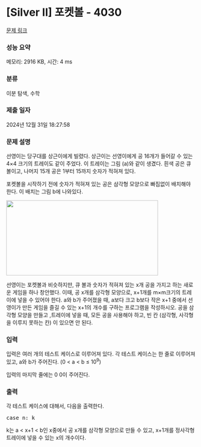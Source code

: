# [Silver II] 포켓볼 - 4030 

[문제 링크](https://www.acmicpc.net/problem/4030) 

### 성능 요약

메모리: 2916 KB, 시간: 4 ms

### 분류

이분 탐색, 수학

### 제출 일자

2024년 12월 31일 18:27:58

### 문제 설명

<p>선영이는 당구대를 상근이에게 빌렸다. 상근이는 선영이에게 공 16개가 들어갈 수 있는 4×4 크기의 트레이도 같이 주었다. 이 트레이는 그림 (a)와 같이 생겼다. 흰색 공은 큐 볼이고, 나머지 15개 공은 1부터 15까지 숫자가 적혀져 있다.</p>

<p>포켓볼을 시작하기 전에 숫자가 적혀져 있는 공은 삼각형 모양으로 빠짐없이 배치해야 한다. 이 배치는 그림 b에 나와있다.</p>

<p><img alt="" src="https://www.acmicpc.net/upload/images/pocketball.png" style="height:199px; width:403px"></p>

<p>선영이는 포켓볼과 비슷하지만, 큐 볼과 숫자가 적혀져 있는 x개 공을 가지고 하는 새로운 게임을 하나 창안했다. 이때, 공 x개를 삼각형 모양으로, x+1개를 m×m크기의 트레이에 넣을 수 있어야 한다. a와 b가 주어졌을 때, a보다 크고 b보다 작은 x+1 중에서 선영이가 만든 게임을 즐길 수 있는 x+1의 개수를 구하는 프로그램을 작성하시오. 공을 삼각형 모양을 만들고 ,트레이에 넣을 때, 모든 공을 사용해야 하고, 빈 칸 (삼각형, 사각형을 이루지 못하는 칸) 이 있으면 안 된다.</p>

### 입력 

 <p>입력은 여러 개의 테스트 케이스로 이루어져 있다. 각 테스트 케이스는 한 줄로 이루어져 있고, a와 b가 주어진다. (0 < a < b ≤ 10<sup>9</sup>)</p>

<p>입력의 마지막 줄에는 0 0이 주어진다.</p>

### 출력 

 <p>각 테스트 케이스에 대해서, 다음을 출력한다.</p>

<pre>case n: k</pre>

<p>k는 a < x+1 < b인 x중에서 공 x개를 삼각형 모양으로 만들 수 있고, x+1개를 정사각형 트레이에 넣을 수 있는 x의 개수이다.</p>

